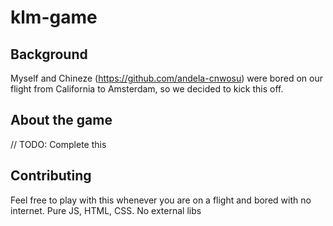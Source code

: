 # klm-game

## Background
Myself and Chineze (https://github.com/andela-cnwosu) were bored on our flight from California to Amsterdam, so we decided to kick this off.

## About the game
// TODO: Complete this

## Contributing
Feel free to play with this whenever you are on a flight and bored with no internet. Pure JS, HTML, CSS. No external libs
